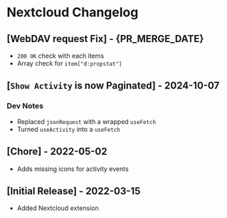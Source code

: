 # Nextcloud Changelog

## [WebDAV request Fix] - {PR_MERGE_DATE}
- `200 OK` check with each items
- Array check for `item["d:propstat"]`

## [`Show Activity` is now Paginated] - 2024-10-07

### Dev Notes
- Replaced `jsonRequest` with a wrapped `useFetch`
- Turned `useActivity` into a `useFetch`

## [Chore] - 2022-05-02
 - Adds missing icons for activity events

## [Initial Release] - 2022-03-15
 - Added Nextcloud extension